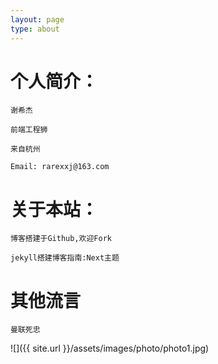 ```yaml
---
layout: page
type: about
---
```


# 个人简介：

    谢希杰

    前端工程狮

    来自杭州

    Email: rarexxj@163.com

# 关于本站：

    博客搭建于Github,欢迎Fork

    jekyll搭建博客指南:Next主题

# 其他流言
    
    曼联死忠

    
![]({{ site.url }}/assets/images/photo/photo1.jpg)